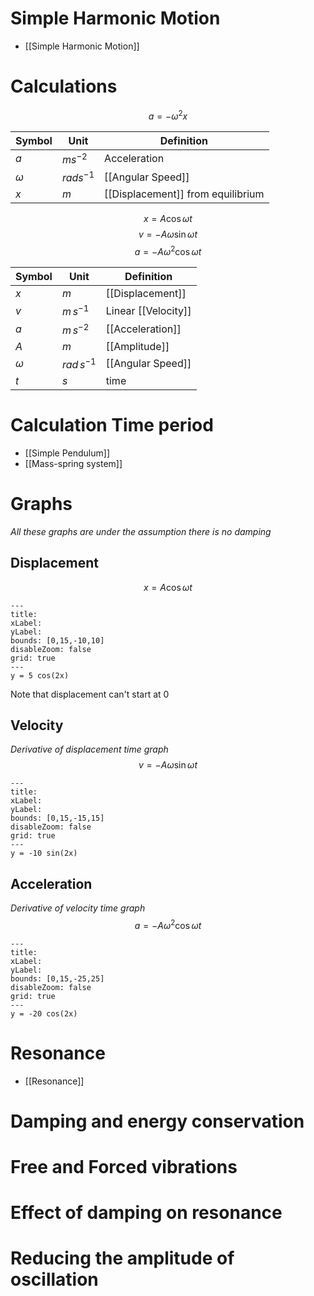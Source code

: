 # Simple Harmonic Motion
- [[Simple Harmonic Motion]]
# Calculations
$$a = -\omega^2 x$$

| Symbol   | Unit        | Definition        |
| -------- | ----------- | ----------------- |
| $a$      | $ms^{-2}$   | Acceleration      |
| $\omega$ | $rads^{-1}$ | [[Angular Speed]] |
| $x$        |  $m$           |   [[Displacement]] from equilibrium                |

$$x = A \cos \omega t$$
$$v = -A \omega \sin \omega t$$
$$a = -A \omega^{2} \cos \omega t$$

| Symbol | Unit | Definition |
| ------ | ---- | ---------- |
| $x$    | $m$     |  [[Displacement]]          |
| $v$       | $m \,s^{-1}$     | Linear [[Velocity]]          |
| $a$       | $m \,s^{-2}$     | [[Acceleration]]           |
| $A$      | $m$     |  [[Amplitude]]          |
| $\omega$ | $rad \,s^{-1}$     | [[Angular Speed]]         |
| $t$      | $s$     | time           |
# Calculation Time period
- [[Simple Pendulum]]
- [[Mass-spring system]]
# Graphs
*All these graphs are under the assumption there is no damping*
## Displacement
$$x = A \cos \omega t$$
```functionplot
---
title: 
xLabel: 
yLabel: 
bounds: [0,15,-10,10]
disableZoom: false
grid: true
---
y = 5 cos(2x)
```

Note that displacement can't start at 0
## Velocity 
*Derivative of displacement time graph*
$$v = -A \omega \sin \omega t$$
```functionplot
---
title: 
xLabel: 
yLabel: 
bounds: [0,15,-15,15]
disableZoom: false
grid: true
---
y = -10 sin(2x)
```
## Acceleration
*Derivative of velocity time graph*
$$a = -A \omega^{2} \cos \omega t$$
```functionplot
---
title: 
xLabel: 
yLabel: 
bounds: [0,15,-25,25]
disableZoom: false
grid: true
---
y = -20 cos(2x)
```
# Resonance
- [[Resonance]]
# Damping and energy conservation
# Free and Forced vibrations
# Effect of damping on resonance
# Reducing the amplitude of oscillation
